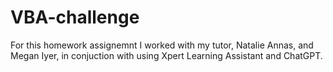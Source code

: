 # VBA-challenge

For this homework assignemnt I worked with my tutor, Natalie Annas, and Megan Iyer, in conjuction with using Xpert Learning Assistant and ChatGPT.
